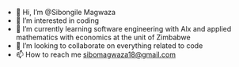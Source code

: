 - 👋 Hi, I’m @Sibongile Magwaza 
- 👀 I’m interested in coding 
- 🌱 I’m currently learning software engineering with Alx and applied mathematics with economics at the unit of Zimbabwe 
- 💞️ I’m looking to collaborate on everything related to code
- 📫 How to reach me sibomagwaza18@gmail.com

<!---
Sie33/Sie33 is a ✨ special ✨ repository because its `README.md` (this file) appears on your GitHub profile.
You can click the Preview link to take a look at your changes.
--->
